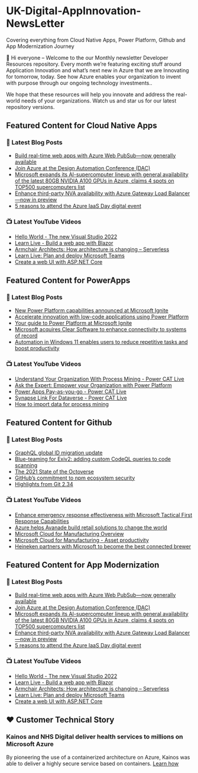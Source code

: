 # UK-Digital-AppInnovation-NewsLetter

Covering everything from Cloud Native Apps, Power Platform, Github and App Modernization Journey

👋 Hi everyone – Welcome to the our Monthly newsletter Developer Resources repository. Every month we’re featuring exciting stuff around Application Innovation and what’s next new in Azure that we are Innovating for tomorrow, today. See how Azure enables your organization to invent with purpose through our ongoing technology investments..


We hope that these resources will help you innovate and address the real-world needs of your organizations. Watch us and star us for our latest repository versions.

## Featured Content for Cloud Native Apps


### 📝 Latest Blog Posts

    
<!-- BLOGCNA:START -->
- [Build real-time web apps with Azure Web PubSub—now generally available ](https://azure.microsoft.com/blog/build-realtime-web-apps-with-azure-web-pubsub-now-generally-available/)
- [Join Azure at the Design Automation Conference (DAC)](https://azure.microsoft.com/blog/join-azure-at-the-design-automation-conference-dac/)
- [Microsoft expands its AI-supercomputer lineup with general availability of the latest 80GB NVIDIA A100 GPUs in Azure, claims 4 spots on TOP500 supercomputers list](https://azure.microsoft.com/blog/microsoft-expands-its-aisupercomputer-lineup-with-general-availability-of-the-latest-80gb-nvidia-a100-gpus-in-azure-claims/)
- [Enhance third-party NVA availability with Azure Gateway Load Balancer—now in preview](https://azure.microsoft.com/blog/enhance-thirdparty-nva-availability-with-azure-gateway-load-balancer-now-in-preview/)
- [5 reasons to attend the Azure IaaS Day digital event](https://azure.microsoft.com/blog/5-reasons-to-attend-the-azure-iaas-day-digital-event/)
<!-- BLOGCNA:END -->

### 📺 Latest YouTube Videos

 
<!-- YOUTUBECNA:START -->
- [Hello World - The new Visual Studio 2022](https://www.youtube.com/watch?v=YvQoTHvbweE)
- [Learn Live - Build a web app with Blazor](https://www.youtube.com/watch?v=Px_AajrzpNo)
- [Armchair Architects: How architecture is changing – Serverless](https://www.youtube.com/watch?v=6sGjR5kiyIo)
- [Learn Live: Plan and deploy Microsoft Teams](https://www.youtube.com/watch?v=FbFpzMvzXmY)
- [Create a web UI with ASP.NET Core](https://www.youtube.com/watch?v=YnU1FckB2s4)
<!-- YOUTUBECNA:END -->

##  Featured Content for PowerApps
### 📝 Latest Blog Posts
<!-- BLOGPOWER:START -->
- [New Power Platform capabilities announced at Microsoft Ignite](https://cloudblogs.microsoft.com/powerplatform/2021/11/02/new-power-platform-capabilities-announced-at-microsoft-ignite/)
- [Accelerate innovation with low-code applications using Power Platform](https://cloudblogs.microsoft.com/powerplatform/2021/11/02/accelerate-innovation-with-low-code-applications-using-power-platform/)
- [Your guide to Power Platform at Microsoft Ignite](https://cloudblogs.microsoft.com/powerplatform/2021/10/26/your-guide-to-power-platform-at-microsoft-ignite/)
- [Microsoft acquires Clear Software to enhance connectivity to systems of record](https://cloudblogs.microsoft.com/powerplatform/2021/10/22/microsoft-acquires-clear-software-to-enhance-connectivity-to-systems-of-record/)
- [Automation in Windows 11 enables users to reduce repetitive tasks and boost productivity](https://cloudblogs.microsoft.com/powerplatform/2021/10/04/automation-in-windows-11-enables-users-to-reduce-repetitive-tasks-and-boost-productivity/)
<!-- BLOGPOWER:END -->
 ### 📺 Latest YouTube Videos
    
<!-- YOUTUBEPOWER:START -->
- [Understand Your Organization With Process Mining - Power CAT Live](https://www.youtube.com/watch?v=VH1fdkUmJ3k)
- [Ask the Expert: Empower your Organization with Power Platform](https://www.youtube.com/watch?v=PGRYk1aebf0)
- [Power Apps Pay-as-you-go - Power CAT Live](https://www.youtube.com/watch?v=ZYkGRmhZXLg)
- [Synapse Link For Dataverse - Power CAT Live](https://www.youtube.com/watch?v=3SGt8eiZH-A)
- [How to import data for process mining](https://www.youtube.com/watch?v=R2KoxKfMaPw)
<!-- YOUTUBEPOWER:END -->

##  Featured Content for Github
### 📝 Latest Blog Posts
<!-- BLOGGITHUB:START -->
- [GraphQL global ID migration update](https://github.blog/2021-11-16-graphql-global-id-migration-update/)
- [Blue-teaming for Exiv2: adding custom CodeQL queries to code scanning](https://github.blog/2021-11-16-adding-custom-codeql-queries-code-scanning/)
- [The 2021 State of the Octoverse](https://github.blog/2021-11-16-the-2021-state-of-the-octoverse/)
- [GitHub&#8217;s commitment to npm ecosystem security](https://github.blog/2021-11-15-githubs-commitment-to-npm-ecosystem-security/)
- [Highlights from Git 2.34](https://github.blog/2021-11-15-highlights-from-git-2-34/)
<!-- BLOGGITHUB:END -->
### 📺 Latest YouTube Videos
<!-- YOUTUBEGITHUB:START -->
- [Enhance emergency response effectiveness with Microsoft Tactical First Response Capabilities](https://www.youtube.com/watch?v=f3PJq8sgtcA)
- [Azure helps Avanade build retail solutions to change the world](https://www.youtube.com/watch?v=nLifqPofyQo)
- [Microsoft Cloud for Manufacturing Overview](https://www.youtube.com/watch?v=sBFwo-QzaYo)
- [Microsoft Cloud for Manufacturing - Asset productivity](https://www.youtube.com/watch?v=qv1syj2Xxts)
- [Heineken partners with Microsoft to become the best connected brewer](https://www.youtube.com/watch?v=C6dq5bPGcNs)
<!-- YOUTUBEGITHUB:END -->
##  Featured Content for App Modernization
### 📝 Latest Blog Posts
<!-- BLOGAPPMOD:START -->
- [Build real-time web apps with Azure Web PubSub—now generally available ](https://azure.microsoft.com/blog/build-realtime-web-apps-with-azure-web-pubsub-now-generally-available/)
- [Join Azure at the Design Automation Conference (DAC)](https://azure.microsoft.com/blog/join-azure-at-the-design-automation-conference-dac/)
- [Microsoft expands its AI-supercomputer lineup with general availability of the latest 80GB NVIDIA A100 GPUs in Azure, claims 4 spots on TOP500 supercomputers list](https://azure.microsoft.com/blog/microsoft-expands-its-aisupercomputer-lineup-with-general-availability-of-the-latest-80gb-nvidia-a100-gpus-in-azure-claims/)
- [Enhance third-party NVA availability with Azure Gateway Load Balancer—now in preview](https://azure.microsoft.com/blog/enhance-thirdparty-nva-availability-with-azure-gateway-load-balancer-now-in-preview/)
- [5 reasons to attend the Azure IaaS Day digital event](https://azure.microsoft.com/blog/5-reasons-to-attend-the-azure-iaas-day-digital-event/)
<!-- BLOGAPPMOD:END -->
### 📺 Latest YouTube Videos
<!-- YOUTUBEAPPMOD:START -->
- [Hello World - The new Visual Studio 2022](https://www.youtube.com/watch?v=YvQoTHvbweE)
- [Learn Live - Build a web app with Blazor](https://www.youtube.com/watch?v=Px_AajrzpNo)
- [Armchair Architects: How architecture is changing – Serverless](https://www.youtube.com/watch?v=6sGjR5kiyIo)
- [Learn Live: Plan and deploy Microsoft Teams](https://www.youtube.com/watch?v=FbFpzMvzXmY)
- [Create a web UI with ASP.NET Core](https://www.youtube.com/watch?v=YnU1FckB2s4)
<!-- YOUTUBEAPPMOD:END -->


## ♥️ Customer Technical Story 

### Kainos and NHS Digital deliver health services to millions on Microsoft Azure

By pioneering the use of a containerized architecture on Azure, Kainos was able to deliver a highly secure service based on containers. [Learn how](https://customers.microsoft.com/en-us/story/1368348549535774520-kainos-and-nhs-digital-deliver-health-services-to-millions-on-microsoft-azure)

